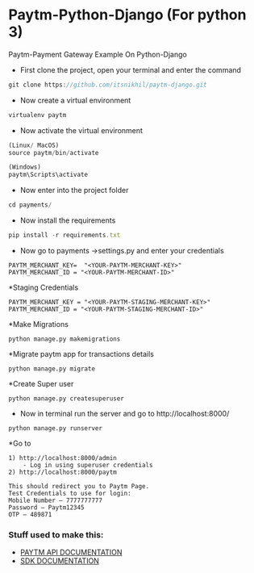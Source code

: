﻿# Paytm-Python-Django (For python 3)
Paytm-Payment Gateway Example On Python-Django

* First clone the project, open your terminal and enter the command

```javascript
git clone https://github.com/itsnikhil/paytm-django.git
```
* Now create a virtual environment
```javascript
virtualenv paytm
```
* Now activate the virtual environment
```javascript
(Linux/ MacOS)
source paytm/bin/activate

(Windows)
paytm\Scripts\activate
```
* Now enter into the project folder
```javascript
cd payments/
```
* Now install the requirements
```javascript
pip install -r requirements.txt
```
* Now go to payments ->settings.py and enter your credentials
```
PAYTM_MERCHANT_KEY=  "<YOUR-PAYTM-MERCHANT-KEY>"
PAYTM_MERCHANT_ID = "<YOUR-PAYTM-MERCHANT-ID>"
```
*Staging Credentials
```
PAYTM_MERCHANT_KEY = "<YOUR-PAYTM-STAGING-MERCHANT-KEY>"
PAYTM_MERCHANT_ID = "<YOUR-PAYTM-STAGING-MERCHANT-ID>"
```

*Make Migrations
```
python manage.py makemigrations
```

*Migrate paytm app for transactions details
```
python manage.py migrate
```

*Create Super user
```
python manage.py createsuperuser
```

* Now in terminal run the server and go to http://localhost:8000/
```
python manage.py runserver
```

*Go to
```
1) http://localhost:8000/admin
    - Log in using superuser credentials
2) http://localhost:8000/paytm

This should redirect you to Paytm Page.
Test Credentials to use for login:
Mobile Number – 7777777777
Password – Paytm12345
OTP – 489871

```

### Stuff used to make this:

 * [PAYTM API DOCUMENTATION](http://paywithpaytm.com/developer/paytm_api_doc/)
 * [SDK DOCUMENTATION](http://paywithpaytm.com/developer/paytm_sdk_doc/)
